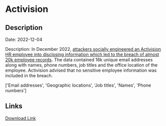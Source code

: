 # Activision

## Description

Date: 2022-12-04

Description:
In December 2022, <a href="https://www.bleepingcomputer.com/news/security/hacker-leaks-alleged-activision-employee-data-on-cybercrime-forum/" target="_blank" rel="noopener">attackers socially engineered an Activision HR employee into disclosing information which led to the breach of almost 20k employee records</a>. The data contained 16k unique email addresses along with names, phone numbers, job titles and the office location of the employee. Activision advised that no sensitive employee information was included in the breach.


['Email addresses', 'Geographic locations', 'Job titles', 'Names', 'Phone numbers']

## Links

[Download Link](https://link-to.net/1229997/55.5137357044656/dynamic/?r=aHR0cHM6Ly93d3cubWVkaWFmaXJlLmNvbS92aWV3Lzk3bVFZanlSVWdGc1RvaS9hY3RpdmlzaW9uLmNvbS9maWxl)